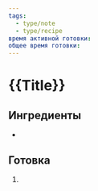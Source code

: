 ```yaml
---
tags:
  - type/note
  - type/recipe
время активной готовки: 
общее время готовки:
---
```

# {{Title}}

## Ингредиенты

- 

## Готовка

1. 
